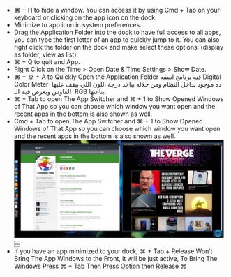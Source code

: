 * ⌘ + H to hide a window. You can access it by using Cmd + Tab on your keyboard or clicking on the app icon on the dock. 
* Minimize to app icon in system preferences. 
* Drag the Application Folder into the dock to have full access to all apps, you can type the first letter of an app to quickly jump to it. You can also right click the folder on the dock and make select these options: (display as folder, view as list). 
* ⌘ + Q to quit and App. 
* Right Click on the Time > Open Date & Time Settings > Show Date. 
* ⌘ + ⇧ + A to Quickly Open the Application Folder
فيه برنامج اسمه Digital Color Meter  ده موجود بداخل النظام ومن خلاله بياخد درجة اللون اللي بيقف عليها الماوس ويعرض قيم الـ  RGB بتاعتها. 
* ⌘ + Tab to open The App Switcher and ⌘ + 1 to Show Opened Windows of That App so you can choose which window you want open and the recent apps in the bottom is also shown as well. 
* Cmd + Tab to open The App Switcher and ⌘ + 1 to Show Opened Windows of That App so you can choose which window you want open and the recent apps in the bottom is also shown as well. 
![image](41C5AB82-EC5F-4DF7-8ABF-68B55BD0FA4F.jpg)￼
* If you have an app minimized to your dock, ⌘ + Tab + Release Won’t Bring The App Windows to the Front, it will be just active, To Bring The Windows Press ⌘ + Tab Then Press Option then Release ⌘ 


